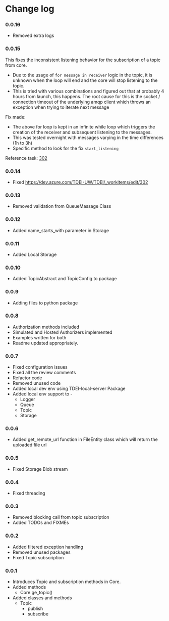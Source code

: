 # Change log

### 0.0.16
- Removed extra logs

### 0.0.15
This fixes the inconsistent listening behavior for the subscription of a topic from core.
- Due to the usage of `for message in receiver` logic in the topic, it is unknown when the loop will end and the core will stop listening to the topic.
- This is tried with various combinations and figured out that at probably 4 hours from launch, this happens. The root cause for this is the socket / connection timeout of the underlying amqp client which throws an exception when trying to iterate next message

Fix made:
- The above for loop is kept in an infinite while loop which triggers the creation of the receiver and subsequent listening to the messages. 
- This was tested overnight with messages varying in the time differences (1h to 3h)
- Specific method to look for the fix `start_listening`

Reference task:
[302](https://dev.azure.com/TDEI-UW/TDEI/_workitems/edit/302)


### 0.0.14
- Fixed https://dev.azure.com/TDEI-UW/TDEI/_workitems/edit/302

### 0.0.13
- Removed validation from QueueMassage Class


### 0.0.12
- Added name_starts_with parameter in Storage


### 0.0.11
- Added Local Storage


### 0.0.10
- Added TopicAbstract and TopicConfig to package


### 0.0.9
- Adding files to python package
 

### 0.0.8
- Authorization methods included
- Simulated and Hosted Authorizers implemented
- Examples written for both
- Readme updated appropriately.


### 0.0.7
- Fixed configuration issues
- Fixed all the review comments
- Refactor code
- Removed unused code
- Added local dev env using TDEI-local-server Package
- Added local env support to -
  - Logger
  - Queue
  - Topic
  - Storage

### 0.0.6
- Added get_remote_url function in FileEntity class which will return the uploaded file url

### 0.0.5
- Fixed Storage Blob stream

### 0.0.4
- Fixed threading

### 0.0.3
- Removed blocking call from topic subscription
- Added TODOs and FIXMEs

### 0.0.2
- Added filtered exception handling
- Removed unused packages
- Fixed Topic subscription

### 0.0.1
- Introduces Topic and subscription methods in Core.
- Added methods
    - Core.ge_topic()
- Added classes and methods
    - Topic
        - publish
        - subscribe